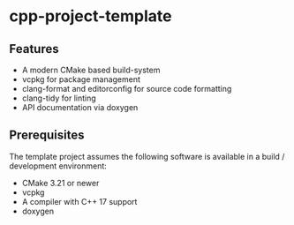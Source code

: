 # cpp-project-template

## Features

- A modern CMake based build-system
- vcpkg for package management
- clang-format and editorconfig for source code formatting
- clang-tidy for linting
- API documentation via doxygen

## Prerequisites

The template project assumes the following software is available in a build / development environment:

- CMake 3.21 or newer
- vcpkg
- A compiler with C++ 17 support
- doxygen
